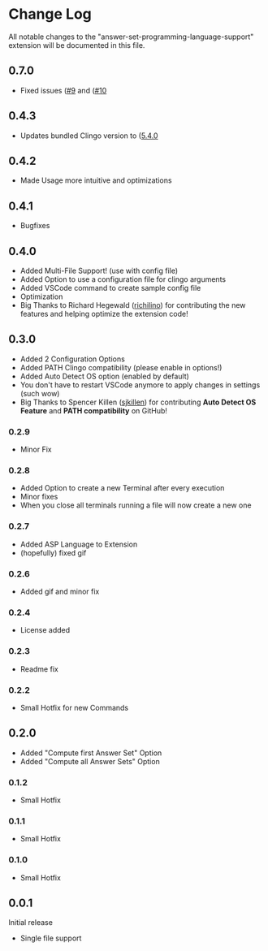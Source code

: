 # Change Log

All notable changes to the "answer-set-programming-language-support" extension will be documented in this file.

## 0.7.0

- Fixed issues ([#9](https://github.com/CaptainUnbrauchbar/asp-language-support/issues/9) and ([#10](https://github.com/CaptainUnbrauchbar/asp-language-support/issues/10)

## 0.4.3

- Updates bundled Clingo version to ([5.4.0](https://github.com/potassco/clingo/releases/tag/v5.4.0)

## 0.4.2

- Made Usage more intuitive and optimizations

## 0.4.1

- Bugfixes

## 0.4.0

- Added Multi-File Support! (use with config file)
- Added Option to use a configuration file for clingo arguments
- Added VSCode command to create sample config file
- Optimization
- Big Thanks to Richard Hegewald ([richilino](https://github.com/richilino)) for contributing the new features and helping optimize the extension code!

## 0.3.0

- Added 2 Configuration Options
- Added PATH Clingo compatibility (please enable in options!)
- Added Auto Detect OS option (enabled by default)
- You don't have to restart VSCode anymore to apply changes in settings (such wow)
- Big Thanks to Spencer Killen ([sjkillen](https://github.com/sjkillen)) for contributing **Auto Detect OS Feature** and **PATH compatibility** on GitHub!

### 0.2.9

- Minor Fix

### 0.2.8

- Added Option to create a new Terminal after every execution
- Minor fixes
- When you close all terminals running a file will now create a new one

### 0.2.7

- Added ASP Language to Extension
- (hopefully) fixed gif

### 0.2.6

- Added gif and minor fix

### 0.2.4

- License added

### 0.2.3

- Readme fix

### 0.2.2

- Small Hotfix for new Commands

## 0.2.0

- Added "Compute first Answer Set" Option
- Added "Compute all Answer Sets" Option

### 0.1.2

- Small Hotfix

### 0.1.1

- Small Hotfix

### 0.1.0

- Small Hotfix

## 0.0.1

Initial release

- Single file support
